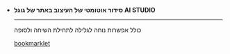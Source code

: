 
<div class="grid cards" markdown>

-   __סידור אוטומטי של העיצוב באתר של גוגל AI STUDIO__

    ---

    כולל אפשרות נוחה לגלילה לתחילת השיחה ולסופה

    <a href="javascript:(function(){const%20selectors%3D%5B'ms-autoscroll-container'%2C'.ms-autoscroll-container'%2C'%5Bdata-testid%3D%22chat-scroll-container%22%5D'%2C'.chat-scroll'%2C'main'%2C'%5Brole%3D%22main%22%5D%5D%3Blet%20scrollableContainer%3Dnull%3Bfor(const%20s%20of%20selectors)%7BscrollableContainer%3Ddocument.querySelector(s)%3Bif(scrollableContainer)break%3B%7Dif(!scrollableContainer)%7Balert('שגיאה%3A%20לא%20נמצא%20אזור%20הגלילה%20הראשי%20(tried%20multiple%20selectors)')%3Breturn%3B%7Dconst%20old%3Ddocument.getElementById('ai-studio-nav-container')%3Bif(old)old.remove()%3Bconst%20nav%3Ddocument.createElement('div')%3Bnav.id%3D'ai-studio-nav-container'%3BObject.assign(nav.style%2C%7Bposition%3A'fixed'%2CzIndex%3A9999%2Cdisplay%3A'flex'%2Cgap%3A'8px'%2Copacity%3A0%2CpointerEvents%3A'none'%2Ctransition%3A'opacity%20300ms%20ease-in-out'%7D)%3Bconst%20mkBtn%3D(t%2Cti)%3D%3E%7Bconst%20d%3Ddocument.createElement('button')%3Bd.type%3D'button'%3Bd.title%3Dti%3Bd.textContent%3Dt%3BObject.assign(d.style%2C%7Bcursor%3A'pointer'%2Cbackground%3A'rgba(255%2C255%2C255%2C0.8)'%2Cborder%3A'1px%20solid%20%23000'%2CborderRadius%3A'50%25'%2Cwidth%3A'32px'%2Cheight%3A'32px'%2Cdisplay%3A'flex'%2CalignItems%3A'center'%2CjustifyContent%3A'center'%2CfontSize%3A'20px'%2CuserSelect%3A'none'%7D)%3Breturn%20d%3B%7D%3Bconst%20up%3DmkBtn('↑'%2C'%D7%A7%D7%95%D7%93%D7%9D')%3Bconst%20down%3DmkBtn('↓'%2C'%D7%94%D7%91%D7%90')%3Bnav.appendChild(up)%3Bnav.appendChild(down)%3Bdocument.body.appendChild(nav)%3Bconst%20reposition%3D()%3D%3E%7Bconst%20rect%3DscrollableContainer.getBoundingClientRect()%3Bconst%20centerX%3Drect.left%2Brect.width%2F2%3Bconst%20footer%3Ddocument.querySelector('footer')%3Bconst%20bottomOffset%3Dfooter%3Ffooter.offsetHeight%2B25%3A95%3Bnav.style.left%3DcenterX%2B'px'%3Bnav.style.bottom%3DbottomOffset%2B'px'%3Bnav.style.transform%3D'translateX(-50%25)'%3B%7D%3Breposition()%3Bif(window.aiStudioNavReposition)%7Bwindow.removeEventListener('resize'%2Cwindow.aiStudioNavReposition)%3B%7Dwindow.aiStudioNavReposition%3Dreposition%3Bwindow.addEventListener('resize'%2Creposition)%3Blet%20hideTimeout%3Bconst%20setHide%3D()%3D%3E%7BclearTimeout(hideTimeout)%3BhideTimeout%3DsetTimeout(()=>%7Bnav.style.opacity%3D0%3Bnav.style.pointerEvents%3D'none'%3B%7D%2C1500)%3B%7D%3BscrollableContainer.addEventListener('scroll'%2C()%3D%3E%7Bnav.style.opacity%3D'0.9'%3Bnav.style.pointerEvents%3D'auto'%3BsetHide()%3B%7D)%3Bnav.addEventListener('mouseenter'%2C()%3D%3EclearTimeout(hideTimeout))%3Bnav.addEventListener('mouseleave'%2CsetHide)%3Bfunction%20findCurrentElementIndex(elements)%7Bconst%20containerRect%3DscrollableContainer.getBoundingClientRect()%3Blet%20maxVisibleHeight%3D0%3Blet%20bestIndex%3D0%3Belements.forEach((el%2Cindex)%3D%3E%7Bconst%20elRect%3Del.getBoundingClientRect()%3Bconst%20visibleTop%3DMath.max(elRect.top%2CcontainerRect.top)%3Bconst%20visibleBottom%3DMath.min(elRect.bottom%2CcontainerRect.bottom)%3Bconst%20visibleHeight%3DMath.max(0%2CvisibleBottom-visibleTop)%3Bif(visibleHeight%3EmaxVisibleHeight)%7BmaxVisibleHeight%3DvisibleHeight%3BbestIndex%3Dindex%3B%7D%7D)%3Breturn%20bestIndex%3B%7Dfunction%20scrollToElement(el)%7Bconst%20target%3Del.getBoundingClientRect().top-scrollableContainer.getBoundingClientRect().top+scrollableContainer.scrollTop%3BscrollableContainer.scrollTo(%7Btop%3Atarget%2Cbehavior%3A'smooth'%7D)%3B%7Dfunction%20handleScroll(direction)%7Bconst%20elements%3DArray.from(scrollableContainer.querySelectorAll('ms-chat-turn'))%3Bif(elements.length%3D%3D%3D0)return%3Bconst%20currentIndex%3DfindCurrentElementIndex(elements)%3Bif(direction%3D%3D%3D'up')%7Bconst%20targetIndex%3DMath.max(0%2CcurrentIndex-1)%3BscrollToElement(elements[targetIndex])%3B%7Delse%7Bconst%20targetIndex%3DMath.min(elements.length-1%2CcurrentIndex+1)%3BscrollToElement(elements[targetIndex])%3B%7Dup.addEventListener('click'%2C()%3D%3EhandleScroll('up'))%3Bdown.addEventListener('click'%2C()%3D%3EhandleScroll('down'))%3Bconst%20styleId%3D'custom-rtl-styles-injector'%3Bconst%20existing%3Ddocument.getElementById(styleId)%3Bif(existing)existing.remove()%3Bconst%20cssRules%3D%22ms-chat-turn:not(:has(ms-thought-chunk))%20.chat-turn-container%2Cdiv.user-prompt-container%2Cdiv.text-wrapper%20%7Bdirection%3A%20rtl%20!important%3Btext-align%3A%20right%20!important%3B%7Dms-code-block%2C%20ms-code-block%20pre%2C%20ms-code-block%20code%20%7Bdirection%3A%20ltr%20!important%3Btext-align%3A%20left%20!important%3B%7Dms-cmark-node%20ol%2C%20ms-cmark-node%20ul%20%7Bpadding-right%3A%2020px%20!important%3Bpadding-left%3A%200%20!important%3B%7D%22%3Bconst%20styleEl%3Ddocument.createElement('style')%3BstyleEl.id%3DstyleId%3BstyleEl.appendChild(document.createTextNode(cssRules))%3Bdocument.head.appendChild(styleEl)%3Bconst%20conditionalId%3D'conditional-rtl-style-injector'%3Bconst%20existingCond%3Ddocument.getElementById(conditionalId)%3Bif(existingCond)existingCond.remove()%3Bconst%20isTranslated%3Ddocument.documentElement.classList.contains('translated-rtl')%3Bif(isTranslated)%7Bconst%20condRule%3D'ms-chat-turn:has(ms-thought-chunk)%20.chat-turn-container%20%7Bdirection%3A%20rtl%20!important%3Btext-align%3A%20right%20!important%3B%7D'%3Bconst%20condEl%3Ddocument.createElement('style')%3BcondEl.id%3DconditionalId%3BcondEl.appendChild(document.createTextNode(condRule))%3Bdocument.head.appendChild(condEl)%3B%7D%7D)()%3B">bookmarklet</a>

</div>